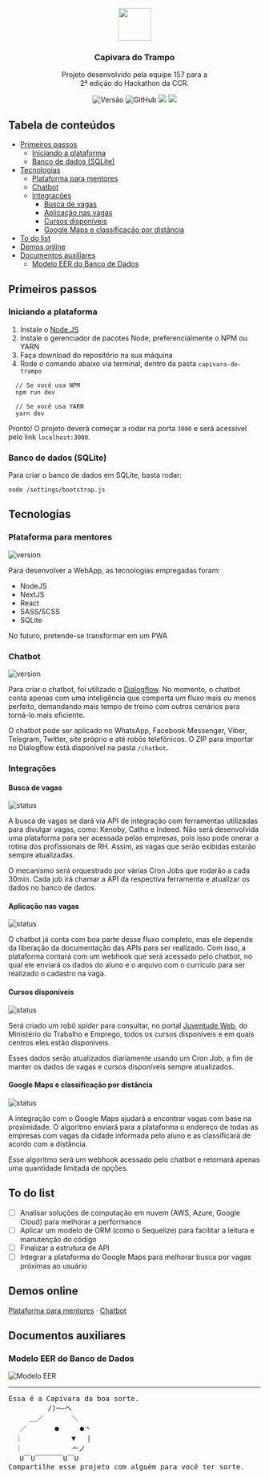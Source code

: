 <p align="center">
  <img src="https://i.imgur.com/Uhs97rr.png" width="65" />
</p>
  
<h3 align="center">
  Capivara do Trampo
</h3>
<p align="center">
  Projeto desenvolvido pela equipe 157 para a <br>
  2ª edição do Hackathon da CCR.
</p>

<p align="center">
  <img alt="Versão" src="https://img.shields.io/badge/version-alfa-yellowgreen">
  <img alt="GitHub" src="https://img.shields.io/github/license/galenodemelo/capivara-do-trampo">
  <img src="https://img.shields.io/npm/v/npm" />
  <img src="https://img.shields.io/github/languages/count/galenodemelo/capivara-do-trampo" />
</p>

<h2>Tabela de conteúdos</h2>

- [Primeiros passos](#primeiros-passos)
  - [Iniciando a plataforma](#iniciando-a-plataforma)
  - [Banco de dados (SQLite)](#banco-de-dados-sqlite)
- [Tecnologias](#tecnologias)
  - [Plataforma para mentores](#plataforma-para-mentores)
  - [Chatbot](#chatbot)
  - [Integrações](#integrações)
    - [Busca de vagas](#busca-de-vagas)
    - [Aplicação nas vagas](#aplicação-nas-vagas)
    - [Cursos disponíveis](#cursos-disponíveis)
    - [Google Maps e classificação por distância](#google-maps-e-classificação-por-distância)
- [To do list](#to-do-list)
- [Demos online](#demos-online)
- [Documentos auxiliares](#documentos-auxiliares)
  - [Modelo EER do Banco de Dados](#modelo-eer-do-banco-de-dados)

## Primeiros passos

### Iniciando a plataforma
1. Instale o [Node.JS](https://nodejs.org/en/)
1. Instale o gerenciador de pacotes Node, preferencialmente o NPM ou YARN
1. Faça download do repositório na sua máquina
1. Rode o comando abaixo via terminal, dentro da pasta `capivara-do-trampo`
```
  // Se você usa NPM
  npm run dev

  // Se você usa YARN
  yarn dev
```

Pronto! O projeto deverá começar a rodar na porta `3000` e será acessível pelo link `localhost:3000`. 

### Banco de dados (SQLite)

Para criar o banco de dados em SQLite, basta rodar:
```
node /settings/bootstrap.js
```

## Tecnologias

### Plataforma para mentores
![version](https://img.shields.io/badge/version-alfa-yellowgreen)

Para desenvolver a WebApp, as tecnologias empregadas foram:
- NodeJS
- NextJS
- React
- SASS/SCSS
- SQLite

No futuro, pretende-se transformar em um PWA

### Chatbot
![version](https://img.shields.io/badge/version-alfa-yellowgreen)

Para criar o chatbot, foi utilizado o [Dialogflow](https://dialogflow.cloud.google.com/). No momento, o chatbot conta apenas com uma inteligência que comporta um fluxo mais ou menos perfeito, demandando mais tempo de treino com outros cenários para torná-lo mais eficiente.

O chatbot pode ser aplicado no WhatsApp, Facebook Messenger, Viber, Telegram, Twitter, site próprio e até robôs telefônicos. O ZIP para importar no Dialogflow está disponível na pasta `/chatbot`.

### Integrações

#### Busca de vagas
![status](https://img.shields.io/badge/status-developing-yellow)

A busca de vagas se dará via API de integração com ferramentas utilizadas para divulgar vagas, como: Kenoby, Catho e Indeed. Não será desenvolvida uma plataforma para ser acessada pelas empresas, pois isso pode onerar a rotina dos profissionais de RH. Assim, as vagas que serão exibidas estarão sempre atualizadas.

O mecanismo será orquestrado por várias Cron Jobs que rodarão a cada 30min. Cada job irá chamar a API da respectiva ferramenta e atualizar os dados no banco de dados.

#### Aplicação nas vagas
![status](https://img.shields.io/badge/status-not%20started-red)

O chatbot já conta com boa parte desse fluxo completo, mas ele depende da liberação da documentação das APIs para ser realizado. Com isso, a plataforma contará com um webhook que será acessado pelo chatbot, no qual ele enviará os dados do aluno e o arquivo com o currículo para ser realizado o cadastro na vaga.

#### Cursos disponíveis
![status](https://img.shields.io/badge/status-analyzing-yellow)

Será criado um robô *spider* para consultar, no portal [Juventude Web](http://www.juventudeweb.mte.gov.br/indexPesquisaAprendizagemInternet.asp), do Ministério do Trabalho e Emprego, todos os cursos disponíveis e em quais centros eles estão disponíveis.

Esses dados serão atualizados diariamente usando um Cron Job, a fim de manter os dados de vagas e cursos disponíveis sempre atualizados.

#### Google Maps e classificação por distância
![status](https://img.shields.io/badge/status-analyzing-yellow)

A integração com o Google Maps ajudará a encontrar vagas com base na proximidade. O algoritmo enviará para a plataforma o endereço de todas as empresas com vagas da cidade informada pelo aluno e as classificará de acordo com a distância.

Esse algoritmo será um webhook acessado pelo chatbot e retornará apenas uma quantidade limitada de opções.

## To do list
- [ ] Analisar soluções de computação em nuvem (AWS, Azure, Google Cloud) para melhorar a performance
- [ ] Aplicar um modelo de ORM (como o Sequelize) para facilitar a leitura e manutenção do código
- [ ] Finalizar a estrutura de API
- [ ] Integrar a plataforma do Google Maps para melhorar busca por vagas próximas ao usuário

## Demos online

[Plataforma para mentores](https://capivara-do-trampo.vercel.app/login) &middot; [Chatbot](https://capivara-do-trampo.vercel.app/bot)

## Documentos auxiliares

### Modelo EER do Banco de Dados
![Modelo EER](https://i.imgur.com/bMVJnxa.png)

---

<pre>
Essa é a Capivara da boa sorte.
 　　　　　/)─―ヘ
　　　＿／　　　　＼
　 ／　　　　●　　　●丶
　｜　　　　　　　▼　 | 
　｜　　　　　　　亠ノ
　 U￣U￣￣￣￣U￣U
Compartilhe esse projeto com alguém para você ter sorte.
</pre>
